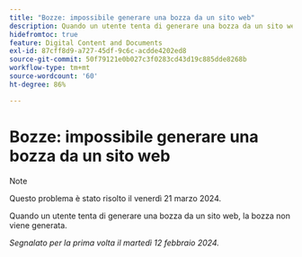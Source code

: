 ```yaml
---
title: "Bozze: impossibile generare una bozza da un sito web"
description: Quando un utente tenta di generare una bozza da un sito web, la bozza non viene generata.
hidefromtoc: true
feature: Digital Content and Documents
exl-id: 87cff8d9-a727-45df-9c6c-acdde4202ed8
source-git-commit: 50f79121e0b027c3f0283cd43d19c885dde8268b
workflow-type: tm+mt
source-wordcount: '60'
ht-degree: 86%

---
```


# Bozze: impossibile generare una bozza da un sito web

>[!NOTE]
>
>Questo problema è stato risolto il venerdì 21 marzo 2024.

Quando un utente tenta di generare una bozza da un sito web, la bozza non viene generata.

_Segnalato per la prima volta il martedì 12 febbraio 2024._

